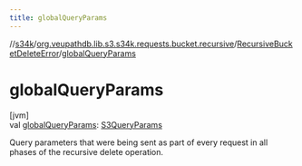```yaml
---
title: globalQueryParams
---
```

//[s34k](../../../index.html)/[org.veupathdb.lib.s3.s34k.requests.bucket.recursive](../index.html)/[RecursiveBucketDeleteError](index.html)/[globalQueryParams](global-query-params.html)



# globalQueryParams



[jvm]\
val [globalQueryParams](global-query-params.html): [S3QueryParams](../../org.veupathdb.lib.s3.s34k.fields.query_params/-s3-query-params/index.html)



Query parameters that were being sent as part of every request in all phases of the recursive delete operation.




